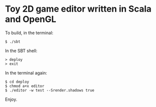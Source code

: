 # Toy 2D game editor written in Scala and OpenGL

To build, in the terminal:

    $ ./sbt

In the SBT shell:

    > deploy
    > exit

In the terminal again:

    $ cd deploy
    $ chmod a+x editor
    $ ./editor -w test --Srender.shadows true

Enjoy.